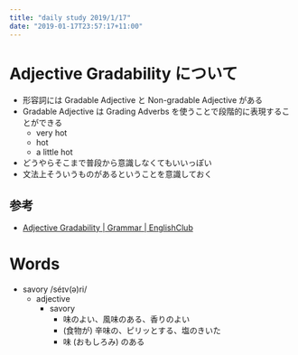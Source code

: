```yaml
---
title: "daily study 2019/1/17"
date: "2019-01-17T23:57:17+11:00"
---
```


# Adjective Gradability について

- 形容詞には Gradable Adjective と Non-gradable Adjective がある
- Gradable Adjective は Grading Adverbs を使うことで段階的に表現することができる
    - very hot
    - hot
    - a little hot
- どうやらそこまで普段から意識しなくてもいいっぽい
- 文法上そういうものがあるということを意識しておく

## 参考

- [Adjective Gradability | Grammar | EnglishClub](https://www.englishclub.com/grammar/adjectives-gradability.htm)

# Words

- savory /séɪv(ə)ri/
    - adjective
        - savory
            - 味のよい、風味のある、香りのよい
            - (食物が) 辛味の、ピリッとする、塩のきいた
            - 味 (おもしろみ) のある

